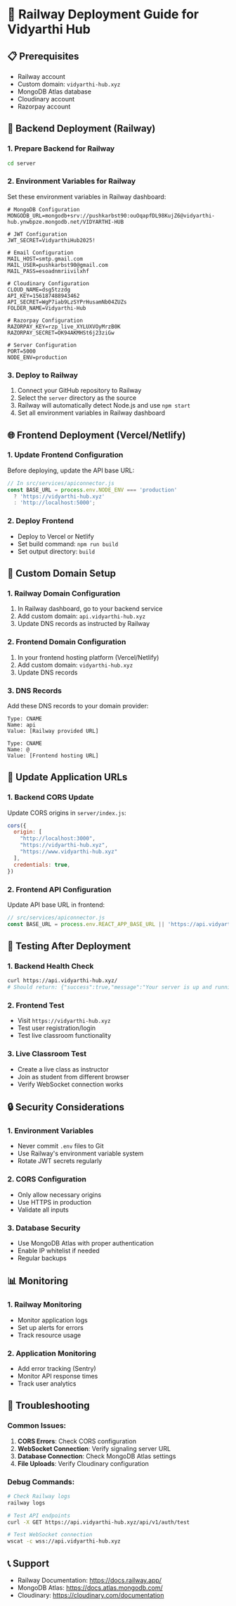# 🚀 Railway Deployment Guide for Vidyarthi Hub

## 📋 Prerequisites
- Railway account
- Custom domain: `vidyarthi-hub.xyz`
- MongoDB Atlas database
- Cloudinary account
- Razorpay account

## 🔧 Backend Deployment (Railway)

### 1. Prepare Backend for Railway
```bash
cd server
```

### 2. Environment Variables for Railway
Set these environment variables in Railway dashboard:

```env
# MongoDB Configuration
MONGODB_URL=mongodb+srv://pushkarbst90:ouOqapfDL98KujZ6@vidyarthi-hub.ynwbpze.mongodb.net/VIDYARTHI-HUB

# JWT Configuration
JWT_SECRET=VidyarthiHub2025!

# Email Configuration
MAIL_HOST=smtp.gmail.com
MAIL_USER=pushkarbst90@gmail.com
MAIL_PASS=esoadnmriivilxhf

# Cloudinary Configuration
CLOUD_NAME=dsg5tzzdg
API_KEY=156187488943462
API_SECRET=WgP7iab9LzSYPrHusamNb04ZUZs
FOLDER_NAME=Vidyarthi-Hub

# Razorpay Configuration
RAZORPAY_KEY=rzp_live_XYLUXVOyMrzB0K
RAZORPAY_SECRET=OK94AKMHSt6j23ziGw

# Server Configuration
PORT=5000
NODE_ENV=production
```

### 3. Deploy to Railway
1. Connect your GitHub repository to Railway
2. Select the `server` directory as the source
3. Railway will automatically detect Node.js and use `npm start`
4. Set all environment variables in Railway dashboard

## 🌐 Frontend Deployment (Vercel/Netlify)

### 1. Update Frontend Configuration
Before deploying, update the API base URL:

```javascript
// In src/services/apiconnector.js
const BASE_URL = process.env.NODE_ENV === 'production' 
  ? 'https://vidyarthi-hub.xyz' 
  : 'http://localhost:5000';
```

### 2. Deploy Frontend
- Deploy to Vercel or Netlify
- Set build command: `npm run build`
- Set output directory: `build`

## 🔗 Custom Domain Setup

### 1. Railway Domain Configuration
1. In Railway dashboard, go to your backend service
2. Add custom domain: `api.vidyarthi-hub.xyz`
3. Update DNS records as instructed by Railway

### 2. Frontend Domain Configuration
1. In your frontend hosting platform (Vercel/Netlify)
2. Add custom domain: `vidyarthi-hub.xyz`
3. Update DNS records

### 3. DNS Records
Add these DNS records to your domain provider:

```
Type: CNAME
Name: api
Value: [Railway provided URL]

Type: CNAME  
Name: @
Value: [Frontend hosting URL]
```

## 🔄 Update Application URLs

### 1. Backend CORS Update
Update CORS origins in `server/index.js`:

```javascript
cors({
  origin: [
    "http://localhost:3000",
    "https://vidyarthi-hub.xyz",
    "https://www.vidyarthi-hub.xyz"
  ],
  credentials: true,
})
```

### 2. Frontend API Configuration
Update API base URL in frontend:

```javascript
// src/services/apiconnector.js
const BASE_URL = process.env.REACT_APP_BASE_URL || 'https://api.vidyarthi-hub.xyz';
```

## 🧪 Testing After Deployment

### 1. Backend Health Check
```bash
curl https://api.vidyarthi-hub.xyz/
# Should return: {"success":true,"message":"Your server is up and running...."}
```

### 2. Frontend Test
- Visit `https://vidyarthi-hub.xyz`
- Test user registration/login
- Test live classroom functionality

### 3. Live Classroom Test
- Create a live class as instructor
- Join as student from different browser
- Verify WebSocket connection works

## 🔒 Security Considerations

### 1. Environment Variables
- Never commit `.env` files to Git
- Use Railway's environment variable system
- Rotate JWT secrets regularly

### 2. CORS Configuration
- Only allow necessary origins
- Use HTTPS in production
- Validate all inputs

### 3. Database Security
- Use MongoDB Atlas with proper authentication
- Enable IP whitelist if needed
- Regular backups

## 📊 Monitoring

### 1. Railway Monitoring
- Monitor application logs
- Set up alerts for errors
- Track resource usage

### 2. Application Monitoring
- Add error tracking (Sentry)
- Monitor API response times
- Track user analytics

## 🚨 Troubleshooting

### Common Issues:
1. **CORS Errors**: Check CORS configuration
2. **WebSocket Connection**: Verify signaling server URL
3. **Database Connection**: Check MongoDB Atlas settings
4. **File Uploads**: Verify Cloudinary configuration

### Debug Commands:
```bash
# Check Railway logs
railway logs

# Test API endpoints
curl -X GET https://api.vidyarthi-hub.xyz/api/v1/auth/test

# Test WebSocket connection
wscat -c wss://api.vidyarthi-hub.xyz
```

## 📞 Support
- Railway Documentation: https://docs.railway.app/
- MongoDB Atlas: https://docs.atlas.mongodb.com/
- Cloudinary: https://cloudinary.com/documentation 
